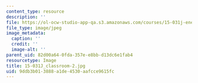 ```yaml
---
content_type: resource
description: ''
file: https://ol-ocw-studio-app-qa.s3.amazonaws.com/courses/15-031j-energy-decisions-markets-and-policies-spring-2012/9ddb3b013888a1de4530aafcce9615fc_15-031J_classroom-2.jpg
file_type: image/jpeg
image_metadata:
  caption: ''
  credit: ''
  image-alt: ''
parent_uid: 82d00a64-0fda-357e-e8bb-d13dc6e1fab4
resourcetype: Image
title: 15-031J_classroom-2.jpg
uid: 9ddb3b01-3888-a1de-4530-aafcce9615fc
---
```


